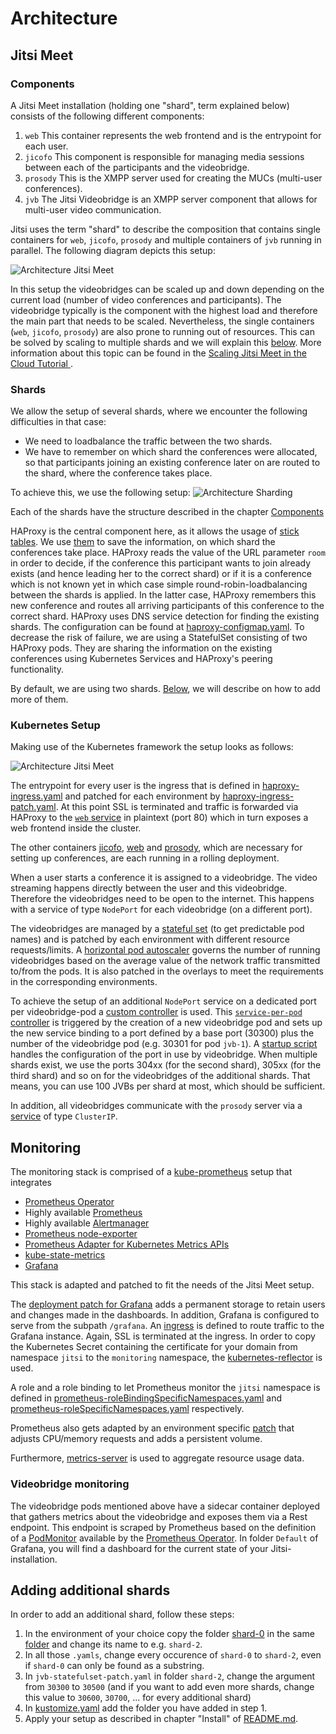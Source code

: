 # Architecture

## Jitsi Meet

### Components

A Jitsi Meet installation (holding one "shard", term explained below) consists of the following different components:

1. `web` This container represents the web frontend and is the entrypoint for each user.
2. `jicofo` This component is responsible for managing media sessions between each of the participants and the videobridge.
3. `prosody` This is the XMPP server used for creating the MUCs (multi-user conferences).
4. `jvb` The Jitsi Videobridge is an XMPP server component that allows for multi-user video communication.

Jitsi uses the term "shard" to describe the composition that contains single containers for
`web`, `jicofo`, `prosody` and multiple containers of `jvb` running in parallel. The following diagram
depicts this setup:

![Architecture Jitsi Meet](build/shard.png)

In this setup the videobridges can be scaled up and down depending on the current load
(number of video conferences and participants). The videobridge typically is the component with the highest load and
therefore the main part that needs to be scaled.
Nevertheless, the single containers (`web`, `jicofo`, `prosody`) are also prone to running out of resources.
This can be solved by scaling to multiple shards and we will explain this [below](##Shards). More information about this topic can be found in the [Scaling Jitsi Meet in the Cloud Tutorial
](https://www.youtube.com/watch?v=Jj8a6ZRgehI).

### Shards

We allow the setup of several shards, where we encounter the following difficulties in that case:

* We need to loadbalance the traffic between the two shards.
* We have to remember on which shard the conferences were allocated, so that participants joining an existing conference later on are routed to the shard, where the conference takes place.

To achieve this, we use the following setup:
![Architecture Sharding](build/jitsi_sharding.png)

Each of the shards have the structure described in the chapter [Components](##Components)

HAProxy is the central component here, as it allows the usage of [stick tables](https://www.haproxy.com/de/blog/introduction-to-haproxy-stick-tables/). We use [them](../../base/ops/loadbalancer/haproxy-configmap.yaml) to save the information, on which shard the conferences take place. HAProxy reads the value of the URL parameter `room` in order to decide, if the conference this participant wants to join already exists (and hence leading her to the correct shard) or if it is a conference which is not known yet in which case simple round-robin-loadbalancing between the shards is applied. In the latter case, HAProxy remembers this new conference and routes all arriving participants of this conference to the correct shard. HAProxy uses DNS service detection for finding the existing shards. The configuration can be found at [haproxy-configmap.yaml](../../base/ops/loadbalancer/haproxy-configmap.yaml). To decrease the risk of failure, we are using a StatefulSet consisting of two HAProxy pods. They are sharing the information on the existing conferences using Kubernetes Services and HAProxy's peering functionality.  

By default, we are using two shards. [Below](##Adding-additional-shards), we will describe on how to add more of them.

### Kubernetes Setup

Making use of the Kubernetes framework the setup looks as follows:

![Architecture Jitsi Meet](build/jitsi_meet.png)

The entrypoint for every user is the ingress that is defined in [haproxy-ingress.yaml](../../base/ops/loadbalancer/haproxy-ingress.yaml)
and patched for each environment by [haproxy-ingress-patch.yaml](../../overlays/production/ops/haproxy-ingress-patch.yaml).
At this point SSL is terminated and traffic is forwarded via HAProxy to the [`web` service](../../base/jitsi/web-service.yaml) in plaintext (port 80)
which in turn exposes a web frontend inside the cluster.

The other containers [jicofo](../../base/jitsi/jicofo-deployment.yaml), [web](../../base/jitsi/web-deployment.yaml) and [prosody](../../base/jitsi/prosody-deployment.yaml), which are necessary for setting up conferences, are each running in a rolling deployment.

When a user starts a conference it is assigned to a videobridge. The video streaming happens directly between the user
and this videobridge. Therefore the videobridges need to be open to the internet. This happens with a service of type `NodePort`
for each videobridge (on a different port).

The videobridges are managed by a [stateful set](../../base/jitsi/jvb/jvb-statefulset.yaml) (to get predictable pod names)
and is patched by each environment with different resource requests/limits.
A [horizontal pod autoscaler](../../base/jitsi/jvb/jvb-hpa.yaml) governs the number of running videobridges based on
the average value of the network traffic transmitted to/from the pods. It is also patched in the overlays to meet the requirements in the corresponding environments.

To achieve the setup of an additional `NodePort` service on a dedicated port per videobridge-pod a
[custom controller](https://metacontroller.app/api/decoratorcontroller/) is used.
This [`service-per-pod` controller](../../base/metacontroller/service-per-pod-configmap.yaml) is triggered by the
creation of a new videobridge pod and sets up the new service binding to a port defined by a base port (30300) plus the
number of the videobridge pod (e.g. 30301 for pod `jvb-1`). A [startup script](../../base/jitsi/jvb/jvb-entrypoint-configmap.yaml)
handles the configuration of the port in use by videobridge. When multiple shards exist, we use the ports 304xx (for the second shard), 305xx (for the third shard) and so on for the videobridges of the additional shards. That means, you can use 100 JVBs per shard at most, which should be sufficient.

In addition, all videobridges communicate with the `prosody` server via a [service](../../base/jitsi/prosody-service.yaml)
of type `ClusterIP`.

## Monitoring

The monitoring stack is comprised of a [kube-prometheus](https://github.com/coreos/kube-prometheus) setup that integrates

* [Prometheus Operator](https://github.com/coreos/prometheus-operator)
* Highly available [Prometheus](https://prometheus.io/)
* Highly available [Alertmanager](https://github.com/prometheus/alertmanager)
* [Prometheus node-exporter](https://github.com/prometheus/node_exporter)
* [Prometheus Adapter for Kubernetes Metrics APIs](https://github.com/DirectXMan12/k8s-prometheus-adapter)
* [kube-state-metrics](https://github.com/kubernetes/kube-state-metrics)
* [Grafana](https://grafana.com/)

This stack is adapted and patched to fit the needs of the Jitsi Meet setup.

The [deployment patch for Grafana](../../base/ops/monitoring/grafana-deployment-patch.yaml) adds a permanent storage to retain
users and changes made in the dashboards. In addition, Grafana is configured to serve from the subpath `/grafana`.
An [ingress](../../base/ops/monitoring/grafana-ingress.yaml) is defined to route traffic to the Grafana instance.
Again, SSL is terminated at the ingress. In order to copy the Kubernetes Secret containing the certificate for your domain from namespace `jitsi` to the `monitoring` namespace, the [kubernetes-reflector](https://github.com/emberstack/kubernetes-reflector) is used.

A role and a role binding to let Prometheus monitor the `jitsi` namespace is defined in
[prometheus-roleBindingSpecificNamespaces.yaml](../../base/ops/monitoring/prometheus-roleBindingSpecificNamespaces.yaml) and
[prometheus-roleSpecificNamespaces.yaml](../../base/ops/monitoring/prometheus-roleSpecificNamespaces.yaml) respectively.

Prometheus also gets adapted by an environment specific [patch](../../overlays/production/ops/prometheus-prometheus-patch.yaml)
that adjusts CPU/memory requests and adds a persistent volume.

Furthermore, [metrics-server](https://github.com/kubernetes-sigs/metrics-server) is used to aggregate resource usage data.

### Videobridge monitoring

The videobridge pods mentioned above have a sidecar container deployed that gathers metrics about the videobridge and
exposes them via a Rest endpoint. This endpoint is scraped by Prometheus based on the definition of a
[PodMonitor](../../base/ops/monitoring/jvb-pod-monitor.yaml) available by the
[Prometheus Operator](https://github.com/coreos/prometheus-operator#customresourcedefinitions). In folder `Default` of Grafana, you will find a dashboard for the current state of your Jitsi-installation.

## Adding additional shards

In order to add an additional shard, follow these steps:

1. In the environment of your choice copy the folder [shard-0](../../overlays/production/shard-0) in the same [folder](../../overlays/production/) and change its name to e.g. `shard-2`.
2. In all those `.yamls`, change every occurence of `shard-0` to `shard-2`, even if `shard-0` can only be found as a substring.
3. In `jvb-statefulset-patch.yaml` in folder `shard-2`, change the argument from `30300` to `30500` (and if you want to add even more shards, change this value to `30600`, `30700`, ... for every additional shard)
4. In [kustomize.yaml](../../overlays/production/kustomization.yaml) add the folder you have added in step 1.
5. Apply your setup as described in chapter "Install" of [README.md](../../README.md).
